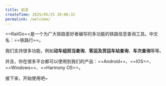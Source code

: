 ```yaml
---
title: 前言
createTime: 2025/05/25 20:06:32
permalink: /welcome/
---
```


==RailGo==是一个为广大铁路爱好者编写的多功能的铁路信息查询工具。中文名：==铁路行==。

我们支持很多功能，例如**动车组担当查询**、**客运及货运车站查询**、**车次查询**等等。

并且，你在很多平台都可以使用到我们的产品：==Android==、==IOS==、==Windows==、==Harmony OS==。

接下来，开始使用吧~